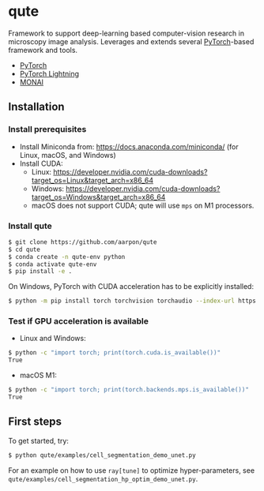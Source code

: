 # qute

Framework to support deep-learning based computer-vision research in microscopy image analysis. Leverages and extends several [PyTorch](https://pytorch.org)-based framework and tools.

* [PyTorch](https://pytorch.org)
* [PyTorch Lightning](https://www.pytorchlightning.ai/)
* [MONAI](https://monai.io)

## Installation

### Install prerequisites

* Install Miniconda from: https://docs.anaconda.com/miniconda/ (for Linux, macOS, and Windows)
* Install CUDA:
  * Linux: https://developer.nvidia.com/cuda-downloads?target_os=Linux&target_arch=x86_64
  * Windows: https://developer.nvidia.com/cuda-downloads?target_os=Windows&target_arch=x86_64
  * macOS does not support CUDA; qute will use `mps` on M1 processors.

### Install qute

```bash
$ git clone https://github.com/aarpon/qute
$ cd qute
$ conda create -n qute-env python
$ conda activate qute-env
$ pip install -e .
```

On Windows, PyTorch with CUDA acceleration has to be explicitly installed:

```bash
$ python -m pip install torch torchvision torchaudio --index-url https://download.pytorch.org/whl/cu121
```

### Test if GPU acceleration is available

* Linux and Windows:

```bash
$ python -c "import torch; print(torch.cuda.is_available())"
True
```

* macOS M1:

```bash
$ python -c "import torch; print(torch.backends.mps.is_available())"
True
```

## First steps

To get started, try:

```bash
$ python qute/examples/cell_segmentation_demo_unet.py 
```

For an example on how to use `ray[tune]` to optimize hyper-parameters, see `qute/examples/cell_segmentation_hp_optim_demo_unet.py`.
